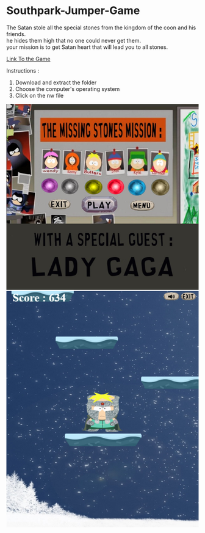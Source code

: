 # Southpark-Jumper-Game
The Satan stole all the special stones from the kingdom of the coon and his friends. </br>
he hides them high that no one could never get them.</br>
your mission is to get Satan heart that will lead you to all stones.</br>

[Link To the Game](https://drive.google.com/drive/folders/1GY-S7UMJjWrtSYsyK1yFSpJWGsvI7ag4?usp=sharing)

Instructions :
1. Download and extract the folder
2. Choose the computer's operating system
3. Click on the nw file

<img src="https://raw.githubusercontent.com/Rosiee7/Southpark-Jumper-Game/main/Home.jpg"/>
<img src="https://raw.githubusercontent.com/Rosiee7/Southpark-Jumper-Game/main/Game.png"/>

